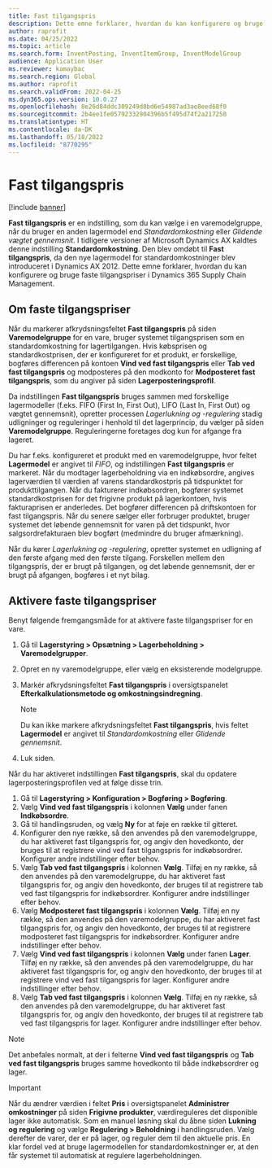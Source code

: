 ```yaml
---
title: Fast tilgangspris
description: Dette emne forklarer, hvordan du kan konfigurere og bruge faste tilgangspriser i Microsoft Dynamics 365 Supply Chain Management.
author: raprofit
ms.date: 04/25/2022
ms.topic: article
ms.search.form: InventPosting, InventItemGroup, InventModelGroup
audience: Application User
ms.reviewer: kamaybac
ms.search.region: Global
ms.author: raprofit
ms.search.validFrom: 2022-04-25
ms.dyn365.ops.version: 10.0.27
ms.openlocfilehash: 8e26d84ddc309249d8bd6e54987ad3ae8eed68f0
ms.sourcegitcommit: 2b4ee1fe05792332904396b5f495d74f2a217250
ms.translationtype: HT
ms.contentlocale: da-DK
ms.lasthandoff: 05/18/2022
ms.locfileid: "8770295"
---
```

# <a name="fixed-receipt-price"></a>Fast tilgangspris

[!include [banner](../includes/banner.md)]

**Fast tilgangspris** er en indstilling, som du kan vælge i en varemodelgruppe, når du bruger en anden lagermodel end *Standardomkostning* eller *Glidende vægtet gennemsnit*. I tidligere versioner af Microsoft Dynamics AX kaldtes denne indstilling **Standardomkostning**. Den blev omdøbt til **Fast tilgangspris**, da den nye lagermodel for standardomkostninger blev introduceret i Dynamics AX 2012. Dette emne forklarer, hvordan du kan konfigurere og bruge faste tilgangspriser i Dynamics 365 Supply Chain Management.

## <a name="about-fixed-receipt-prices"></a>Om faste tilgangspriser

Når du markerer afkrydsningsfeltet **Fast tilgangspris** på siden **Varemodelgruppe** for en vare, bruger systemet tilgangsprisen som en standardomkostning for lagertilgangen. Hvis købsprisen og standardkostprisen, der er konfigureret for et produkt, er forskellige, bogføres differencen på kontoen **Vind ved fast tilgangspris** eller **Tab ved fast tilgangspris** og modposteres på den modkonto for **Modposteret fast tilgangspris**, som du angiver på siden **Lagerposteringsprofil**.

Da indstillingen **Fast tilgangspris** bruges sammen med forskellige lagermodeller (f.eks. FIFO (First In, First Out), LIFO (Last In, First Out) og vægtet gennemsnit), opretter processen *Lagerlukning og -regulering* stadig udligninger og reguleringer i henhold til det lagerprincip, du vælger på siden **Varemodelgruppe**. Reguleringerne foretages dog kun for afgange fra lageret.

Du har f.eks. konfigureret et produkt med en varemodelgruppe, hvor feltet **Lagermodel** er angivet til *FIFO*, og indstillingen **Fast tilgangspris** er markeret. Når du modtager lagerbeholdning via en indkøbsordre, angives lagerværdien til værdien af varens standardkostpris på tidspunktet for produkttilgangen. Når du fakturerer indkøbsordren, bogfører systemet standardkostprisen for det frigivne produkt på lagerkontoen, hvis fakturaprisen er anderledes. Det bogfører differencen på driftskontoen for fast tilgangspris. Når du senere sælger eller forbruger produktet, bruger systemet det løbende gennemsnit for varen på det tidspunkt, hvor salgsordrefakturaen blev bogført (medmindre du bruger afmærkning).

Når du kører *Lagerlukning og -regulering*, opretter systemet en udligning af den første afgang med den første tilgang. Forskellen mellem den tilgangspris, der er brugt på tilgangen, og det løbende gennemsnit, der er brugt på afgangen, bogføres i et nyt bilag.

## <a name="enable-fixed-receipt-prices"></a>Aktivere faste tilgangspriser

Benyt følgende fremgangsmåde for at aktivere faste tilgangspriser for en vare.

1. Gå til **Lagerstyring \> Opsætning \> Lagerbeholdning \> Varemodelgrupper**.
2. Opret en ny varemodelgruppe, eller vælg en eksisterende modelgruppe.
3. Markér afkrydsningsfeltet **Fast tilgangspris** i oversigtspanelet **Efterkalkulationsmetode og omkostningsindregning**.

    > [!NOTE]
    > Du kan ikke markere afkrydsningsfeltet **Fast tilgangspris**, hvis feltet **Lagermodel** er angivet til *Standardomkostning* eller *Glidende gennemsnit*.

4. Luk siden.

Når du har aktiveret indstillingen **Fast tilgangspris**, skal du opdatere lagerposteringsprofilen ved at følge disse trin.

1. Gå til **Lagerstyring \> Konfiguration \> Bogføring \> Bogføring**.
1. Vælg **Vind ved fast tilgangspris** i kolonnen **Vælg** under fanen **Indkøbsordre**.
1. Gå til handlingsruden, og vælg **Ny** for at føje en række til gitteret.
1. Konfigurer den nye række, så den anvendes på den varemodelgruppe, du har aktiveret fast tilgangspris for, og angiv den hovedkonto, der bruges til at registrere vind ved fast tilgangspris for indkøbsordrer. Konfigurer andre indstillinger efter behov.
1. Vælg **Tab ved fast tilgangspris** i kolonnen **Vælg**. Tilføj en ny række, så den anvendes på den varemodelgruppe, du har aktiveret fast tilgangspris for, og angiv den hovedkonto, der bruges til at registrere tab ved fast tilgangspris for indkøbsordrer. Konfigurer andre indstillinger efter behov.
1. Vælg **Modposteret fast tilgangspris** i kolonnen **Vælg**. Tilføj en ny række, så den anvendes på den varemodelgruppe, du har aktiveret fast tilgangspris for, og angiv den hovedkonto, der bruges til at registrere modposteret fast tilgangspris for indkøbsordrer. Konfigurer andre indstillinger efter behov.
1. Vælg **Vind ved fast tilgangspris** i kolonnen **Vælg** under fanen **Lager**. Tilføj en ny række, så den anvendes på den varemodelgruppe, du har aktiveret fast tilgangspris for, og angiv den hovedkonto, der bruges til at registrere vind ved fast tilgangspris for lager. Konfigurer andre indstillinger efter behov.
1. Vælg **Tab ved fast tilgangspris** i kolonnen **Vælg**. Tilføj en ny række, så den anvendes på den varemodelgruppe, du har aktiveret fast tilgangspris for, og angiv den hovedkonto, der bruges til at registrere tab ved fast tilgangspris for lager. Konfigurer andre indstillinger efter behov.

> [!NOTE]
> Det anbefales normalt, at der i felterne **Vind ved fast tilgangspris** og **Tab ved fast tilgangspris** bruges samme hovedkonto til både indkøbsordrer og lager.

> [!IMPORTANT]
> Når du ændrer værdien i feltet **Pris** i oversigtspanelet **Administrer omkostninger** på siden **Frigivne produkter**, værdireguleres det disponible lager ikke automatisk. Som en manuel løsning skal du åbne siden **Lukning og regulering** og vælge **Regulering \> Beholdning** i handlingsruden. Vælg derefter de varer, der er på lager, og reguler dem til den aktuelle pris. En klar fordel ved at bruge lagermodellen for standardomkostninger er, at den får systemet til automatisk at regulere lagerbeholdningen.
